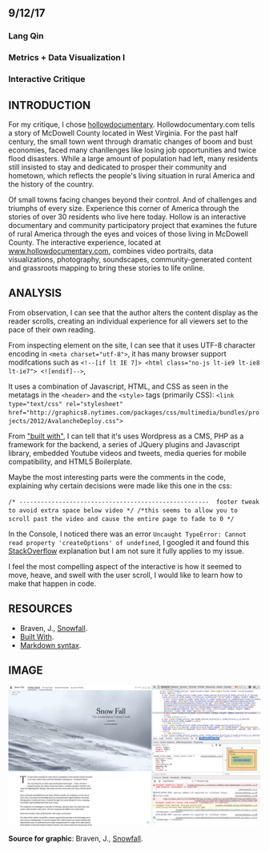 ## 9/12/17
### Lang Qin
### Metrics + Data Visualization I
### Interactive Critique

## INTRODUCTION

For my critique, I chose [hollowdocumentary](http://hollowdocumentary.com/). Hollowdocumentary.com tells a story of McDowell County located in West Virginia. For the past half century, the small town went through dramatic changes of boom and bust economies, faced many chanllenges like losing job opportunities and twice flood disasters. While a large amount of population had left, many residents still insisted to stay and dedicated to prosper their community and hometown, which reflects the people's living situation in rural America and the history of the country.


Of small towns facing changes beyond their control. And of challenges and triumphs of every size. Experience this corner of America through the stories of over 30 residents who live here today.
Hollow is an interactive documentary and community participatory project that examines the future of rural America through the eyes and voices of those living in McDowell County. The interactive experience, located at www.hollowdocumentary.com, combines video portraits, data visualizations, photography, soundscapes, community-generated content and grassroots mapping to bring these stories to life online.



## ANALYSIS
From observation, I can see that the author alters the content display as the reader scrolls, creating an individual experience for all viewers set to the pace of their own reading.

From inspecting element on the site, I can see that it uses UTF-8 character encoding in `<meta charset="utf-8">`, it has many browser support modifcations such as `<!--[if lt IE 7]> <html class="no-js lt-ie9 lt-ie8 lt-ie7"> <![endif]-->`, 

It uses a combination of Javascript, HTML, and CSS as seen in the metatags in the `<header>` and the `<style>` tags (primarily CSS): 
`<link type="text/css" rel="stylesheet" href="http://graphics8.nytimes.com/packages/css/multimedia/bundles/projects/2012/AvalancheDeploy.css">`

From ["built with"](http://builtwith.com/?http%3a%2f%2fwww.nytimes.com%2fprojects%2f2012%2fsnow-fall%2f%23%2f%3fpart%3dtunnel-creek), I can tell that it's uses Wordpress as a CMS, PHP as a framework for the backend, a series of JQuery plugins and Javascript library, embedded Youtube videos and tweets, media queries for mobile compatibility, and HTML5 Boilerplate.

Maybe the most interesting parts were the comments in the code, explaining why certain decisions were made like this one in the css: 

`/* -----------------------------------------------------  footer tweak to avoid extra space below video */
/*this seems to allow you to scroll past the video and cause the entire page to fade to 0 */`

In the Console, I noticed there was an error `Uncaught TypeError: Cannot read property 'createOptions' of undefined`, I googled it and found this [StackOverflow](http://stackoverflow.com/questions/6550795/uncaught-typeerror-cannot-read-property-value-of-undefined) explanation but I am not sure it fully applies to my issue. 

I feel the most compelling aspect of the interactive is how it seemed to move, heave, and swell with the user scroll, I would like to learn how to make that happen in code.

## RESOURCES

* Braven, J., [Snowfall](http://www.nytimes.com/projects/2012/snow-fall/#/?part=tunnel-creek).
* [Built With](http://builtwith.com/).
* [Markdown syntax](http://daringfireball.net/projects/markdown/basics).

## IMAGE

![Snowfall Inspect Element](https://raw.githubusercontent.com/auremoser/web-coding/master/_imgs/snowfall.jpg)

**Source for graphic**: Braven, J., [Snowfall](http://www.nytimes.com/projects/2012/snow-fall/#/?part=tunnel-creek).
